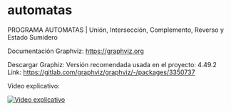 # automatas
PROGRAMA AUTOMATAS | Unión, Intersección, Complemento, Reverso y Estado Sumidero

Documentación Graphviz: https://graphviz.org

Descargar Graphiz: 
Versión recomendada usada en el proyecto: 4.49.2
Link: https://gitlab.com/graphviz/graphviz/-/packages/3350737

Video explicativo:

[![Video explicativo](https://img.youtube.com/vi/t14iy1ZWGms/0.jpg)](https://youtu.be/t14iy1ZWGms)

